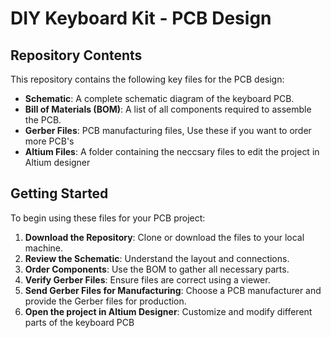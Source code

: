 # DIY Keyboard Kit - PCB Design


## Repository Contents
This repository contains the following key files for the PCB design:

- **Schematic**: A complete schematic diagram of the keyboard PCB.
- **Bill of Materials (BOM)**: A list of all components required to assemble the PCB.
- **Gerber Files**: PCB manufacturing files, Use these if you want to order more PCB's
- **Altium Files**: A folder containing the neccsary files to edit the project in Altium designer

## Getting Started
To begin using these files for your PCB project:

1. **Download the Repository**: Clone or download the files to your local machine.
2. **Review the Schematic**: Understand the layout and connections.
3. **Order Components**: Use the BOM to gather all necessary parts.
4. **Verify Gerber Files**: Ensure files are correct using a viewer.
5. **Send Gerber Files for Manufacturing**: Choose a PCB manufacturer and provide the Gerber files for production.
6. **Open the project in Altium Designer**: Customize and modify different parts of the keyboard PCB 